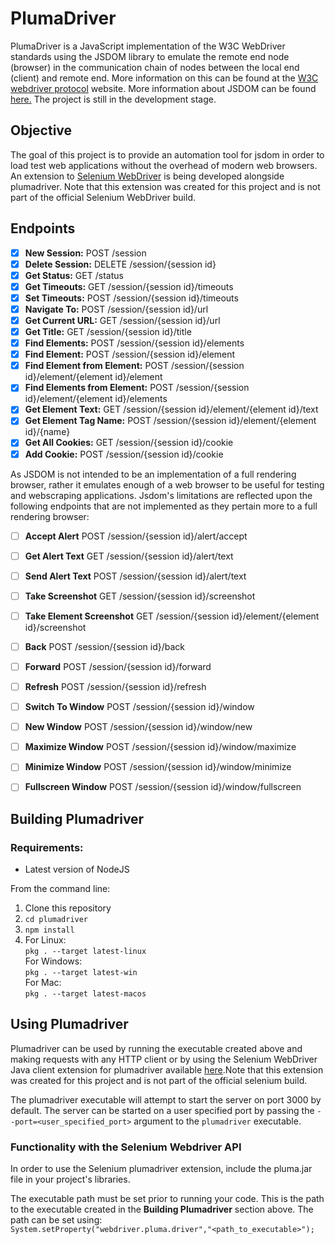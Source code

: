 # PlumaDriver

PlumaDriver is a JavaScript implementation of the W3C WebDriver standards using 
the JSDOM library to emulate the remote end node (browser) in the communication chain of nodes between the local end (client) and remote end. More information on this can be found at the [W3C webdriver protocol](https://www.w3.org/TR/webdriver1/#protocol) website.
More information about JSDOM can be found <a href="https://github.com/jsdom/jsdom">here.</a>
The project is still in the development stage.

## Objective
The goal of this project is to provide an automation tool for jsdom in order to load test web applications without the overhead of modern web browsers. An extension to [Selenium WebDriver](https://github.com/SeleniumHQ/selenium) is being developed alongside plumadriver. Note that this extension was created for this project and is not part of the official Selenium WebDriver build.

## Endpoints

- [x] **New Session:**    POST /session
- [x] **Delete Session:** DELETE /session/{session id}
- [x] **Get Status:** GET /status
- [x] **Get Timeouts:** GET 	/session/{session id}/timeouts
- [x] **Set Timeouts:** POST 	/session/{session id}/timeouts
- [x] **Navigate To:** POST 	/session/{session id}/url
- [x] **Get Current URL:** GET 	/session/{session id}/url
- [x] **Get Title:** GET 	/session/{session id}/title
- [x] **Find Elements:** POST 	/session/{session id}/elements
- [x] **Find Element:** POST 	/session/{session id}/element
- [x] **Find Element from Element:** POST 	/session/{session id}/element/{element id}/element
- [x] **Find Elements from Element:** POST 	/session/{session id}/element/{element id}/elements
- [x] **Get Element Text:** GET 	/session/{session id}/element/{element id}/text
- [x] **Get Element Tag Name:** POST 	/session/{session id}/element/{element id}/{name}
- [x] **Get All Cookies:** GET 	/session/{session id}/cookie
- [x] **Add Cookie:** POST 	/session/{session id}/cookie

As JSDOM is not intended to be an implementation of a full rendering browser, rather it emulates enough of a web browser to be useful for testing and webscraping applications. Jsdom's limitations are reflected upon the following endpoints that are not implemented as they pertain more to a full rendering browser:

- [ ] **Accept Alert** POST 	/session/{session id}/alert/accept 	
- [ ] **Get Alert Text** GET 	/session/{session id}/alert/text 	
- [ ] **Send Alert Text** POST 	/session/{session id}/alert/text 	
- [ ] **Take Screenshot** GET 	/session/{session id}/screenshot
- [ ] **Take Element Screenshot** GET 	/session/{session id}/element/{element id}/screenshot
- [ ] **Back** POST 	/session/{session id}/back
- [ ] **Forward** POST 	/session/{session id}/forward
- [ ] **Refresh** POST 	/session/{session id}/refresh
- [ ] **Switch To Window** POST 	/session/{session id}/window
- [ ] **New Window** POST 	/session/{session id}/window/new
- [ ] **Maximize Window** POST 	/session/{session id}/window/maximize
- [ ] **Minimize Window** POST 	/session/{session id}/window/minimize
- [ ] **Fullscreen Window** POST 	/session/{session id}/window/fullscreen


## Building Plumadriver

### Requirements:
 - Latest version of NodeJS

From the command line: 

1. Clone this repository
2. `cd plumadriver`
3. `npm install`
4. For Linux:    
    `pkg . --target latest-linux `  
   For Windows:  
    `pkg . --target latest-win`  
   For Mac:  
    `pkg . --target latest-macos`  

## Using Plumadriver

Plumadriver can be used by running the executable created above and making requests with any HTTP client or by using the Selenium WebDriver Java client extension for plumadriver available [here](#).Note that this extension was created for this project and is not part of the official selenium build.  

The plumadriver executable will attempt to start the server on port 3000 by default. The server can be started on a user specified port by passing the `--port=<user_specified_port>` argument to the `plumadriver` executable. 

### Functionality with the Selenium Webdriver API

In order to use the Selenium plumadriver extension, include the pluma.jar file in your project's libraries.

The executable path must be set prior to running your code. This is the path to the executable created in the **Building Plumadriver** section above. The path can be set using:  
`System.setProperty("webdriver.pluma.driver","<path_to_executable>");`
